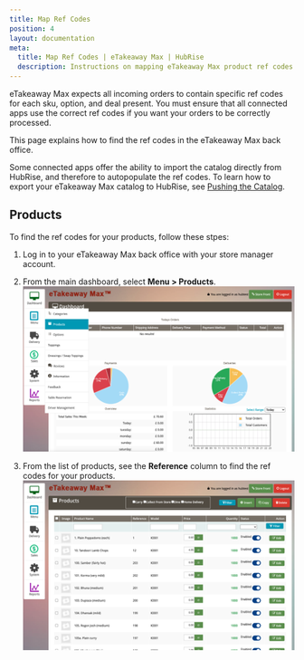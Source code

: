 ```yaml
---
title: Map Ref Codes
position: 4
layout: documentation
meta:
  title: Map Ref Codes | eTakeaway Max | HubRise
  description: Instructions on mapping eTakeaway Max product ref codes with other apps after connecting your EPOS with HubRise. Connect apps and synchronise your data.
---
```


eTakeaway Max expects all incoming orders to contain specific ref codes for each sku, option, and deal present. You must ensure that all connected apps use the correct ref codes if you want your orders to be correctly processed.

This page explains how to find the ref codes in the eTakeaway Max back office.

Some connected apps offer the ability to import the catalog directly from HubRise, and therefore to autopopulate the ref codes. To learn how to export your eTakeaway Max catalog to HubRise, see [Pushing the Catalog](/apps/etakeaway-max/pushing-catalog).

## Products

To find the ref codes for your products, follow these stpes:

1. Log in to your eTakeaway Max back office with your store manager account.
1. From the main dashboard, select **Menu > Products**.
   ![eTakeaway Max dashboard for store managers](../images/008-en-etm-dashboard-storeman.png)

1. From the list of products, see the **Reference** column to find the ref codes for your products.
   ![eTakeaway Max products page for store managers](../images/009-en-etm-products-storeman.png)
